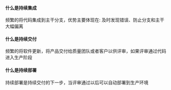 #### 什么是持续集成
频繁的将代码集成到主干分支，优势主要体现在: 及时发现错误、防止分支和主干大幅偏离

#### 什么是持续交付
频繁的将软件更新，将产品交付给质量团队或者客户以供评审，如果评审通过代码进入生产阶段

#### 什么是持续部署
持续部署是持续交付的下一步，当评审通过以后可以自动部署到生产环境

